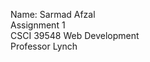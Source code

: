 Name: Sarmad Afzal <br />
Assignment 1 <br />
CSCI 39548 Web Development <br />
Professor Lynch <br />
